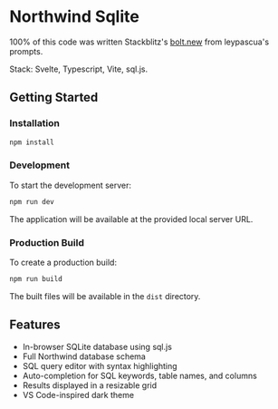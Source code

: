 # Northwind Sqlite

100% of this code was written Stackblitz's [bolt.new](https://bolt.new) from leypascua's prompts.

Stack: Svelte, Typescript, Vite, sql.js.

## Getting Started

### Installation

```bash
npm install
```

### Development

To start the development server:

```bash
npm run dev
```

The application will be available at the provided local server URL.

### Production Build

To create a production build:

```bash
npm run build
```

The built files will be available in the `dist` directory.

## Features

- In-browser SQLite database using sql.js
- Full Northwind database schema
- SQL query editor with syntax highlighting
- Auto-completion for SQL keywords, table names, and columns
- Results displayed in a resizable grid
- VS Code-inspired dark theme
